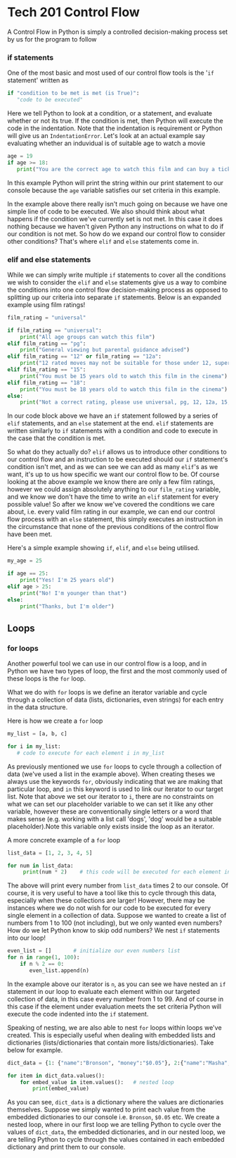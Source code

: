 # Tech 201 Control Flow
A Control Flow in Python is simply a controlled decision-making process set by us for the program to follow
### if statements
One of the most basic and most used of our control flow tools is the '`if` statement' written as
```Python
if "condition to be met is met (is True)":
   "code to be executed" 
```
Here we tell Python to look at a condition, or a statement, and evaluate whether or not its true. If the condition is met, then Python will execute the code in the indentation. Note that the indentation is requirement or Python will give us an `IndentationError`. Let's look at an actual example say evaluating whether an induvidual is of suitable age to watch a movie
```Python
age = 19
if age >= 18:
   print("You are the correct age to watch this film and can buy a ticket")
```
In this example Python will print the string within our print statement to our console because the `age` variable satisfies our set criteria in this example.

In the example above there really isn't much going on because we have one simple line of code to be executed. We also should think about what happens if the condition we've currently set is not met. In this case it does nothing because we haven't given Python any instructions on what to do if our condition is not met.
So how do we expand our control flow to consider other conditions? That's where `elif` and `else` statements come in.
### elif and else statements
While we can simply write multiple `if` statements to cover all the conditions we wish to consider the `elif` and `else` statements give us a way to combine the conditions into one control flow decision-making process as opposed to splitting up our criteria into separate `if` statements. Below is an expanded example using film ratings!
```Python
film_rating = "universal"

if film_rating == "universal":
    print("All age groups can watch this film")
elif film_rating == "pg":
    print("General viewing but parental guidance advised")
elif film_rating == "12" or film_rating == "12a":
    print("12 rated moves may not be suitable for those under 12, supervision is advised")
elif film_rating == "15":
    print("You must be 15 years old to watch this film in the cinema")
elif film_rating == "18":
    print("You must be 18 years old to watch this film in the cinema")
else:
    print("Not a correct rating, please use universal, pg, 12, 12a, 15, 18")
```
In our code block above we have an `if` statement followed by a series of `elif` statements, and an `else` statement at the end. `elif` statements are written similarly to `if` statements with a condition and code to execute in the case that the condition is met. 

So what do they actually do? `elif` allows us to introduce other conditions to our control flow and an instruction to be executed should our `if` statement's condition isn't met, and as we can see we can add as many `elif`'s as we want, it's up to us how specific we want our control flow to be. Of course looking at the above example we know there are only a few film ratings, however we could assign absolutely anything to our `film_rating` variable, and we know we don't have the time to write an `elif` statement for every possible value! So after we know we've covered the conditions we care about, i.e. every valid film rating in our example, we can end our control flow process with an `else` statement, this simply executes an instruction in the circumstance that none of the previous conditions of the control flow have been met. 

Here's a simple example showing `if`, `elif`, and `else` being utilised.
```Python
my_age = 25

if age == 25:
    print("Yes! I'm 25 years old")
elif age > 25:
    print("No! I'm younger than that")
else:
    print("Thanks, but I'm older")
```
## Loops
### for loops
Another powerful tool we can use in our control flow is a loop, and in Python we have two types of loop, the first and the most commonly used of these loops is the `for` loop.

What we do with `for` loops is we define an iterator variable and cycle through a collection of data (lists, dictionaries, even strings) for each entry in the data structure.

Here is how we create a `for` loop
```Python
my_list = [a, b, c]

for i in my_list:
   # code to execute for each element i in my_list
```
As previously mentioned we use `for` loops to cycle through a collection of data (we've used a list in the example above). When creating theses we always use the keywords `for`, obviously indicating that we are making that particular loop, and `in` this keyword is used to link our iterator to our target list. Note that above we set our iterator to `i`, there are no constraints on what we can set our placeholder variable to we can set it like any other variable, however these are conventionally single letters or a word that makes sense (e.g. working with a list call 'dogs', 'dog' would be a suitable placeholder).Note this variable only exists inside the loop as an iterator.

A more concrete example of a `for` loop
```Python
list_data = [1, 2, 3, 4, 5]

for num in list_data:
     print(num * 2)    # this code will be executed for each element in list_data
```
The above will print every number from `list_data` times 2 to our console. Of course, it is very useful to have a tool like this to cycle through this data, especially when these collections are larger! However, there may be instances where we do not wish for our code to be executed for every single element in a collection of data. Suppose we wanted to create a list of numbers from 1 to 100 (not including), but we only wanted even numbers? How do we let Python know to skip odd numbers? We nest `if` statements into our loop!
```Python
even_list = []       # initialize our even numbers list
for n in range(1, 100):
    if n % 2 == 0: 
       even_list.append(n)
```
In the example above our iterator is `n`, as you can see we have nested an `if` statement in our loop to evaluate each element within our targeted collection of data, in this case every number from 1 to 99. And of course in this case if the element under evaluation meets the set criteria Python will execute the code indented into the `if` statement.

Speaking of nesting, we are also able to nest `for` loops within loops we've created. This is especially useful when dealing with embedded lists and dictionaries (lists/dictionaries that contain more lists/dictionaries). Take below for example.
```Python
dict_data = {1: {"name":"Bronson", "money":"$0.05"}, 2:{"name":"Masha", "money":"$3.66"}, 3:{"name":"Roscoe", "money":"$1.14"}}

for item in dict_data.values():
    for embed_value in item.values():   # nested loop
        print(embed_value)
```
As you can see, `dict_data` is a dictionary where the values are dictionaries themselves. Suppose we simply wanted to print each value from the embedded dictionaries to our console i.e. `Bronson`, `$0.05` etc. We create a nested loop, where in our first loop we are telling Python to cycle over the values of `dict_data`, the embedded dictionaries, and in our nested loop, we are telling Python to cycle through the values contained in each embedded dictionary and print them to our console.